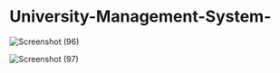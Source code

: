 # University-Management-System-
![Screenshot (96)](https://user-images.githubusercontent.com/91980956/148958093-4f410a6b-2a09-4c74-b0c4-dbcac02a2f41.png)

![Screenshot (97)](https://user-images.githubusercontent.com/91980956/148958101-be1f46b2-cca3-4718-89ed-1ed8d14811cd.png)
